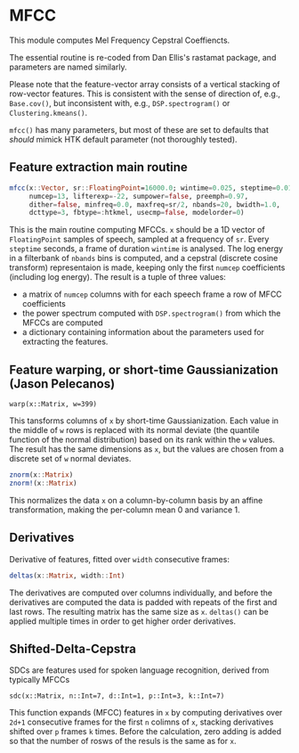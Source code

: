 MFCC
=====

This module computes Mel Frequency Cepstral Coeffiencts.

The essential routine is re-coded from Dan Ellis's rastamat package, and parameters are named similarly.   

Please note that the feature-vector array consists of a vertical stacking of row-vector features.  This is consistent with the sense of direction of, e.g., `Base.cov()`, but inconsistent with, e.g., `DSP.spectrogram()` or `Clustering.kmeans()`. 

`mfcc()` has many parameters, but most of these are set to defaults that _should_ mimick HTK default parameter (not thoroughly tested). 

Feature extraction main routine
-------------------------------

```julia
mfcc(x::Vector, sr::FloatingPoint=16000.0; wintime=0.025, steptime=0.01, 
     numcep=13, lifterexp=-22, sumpower=false, preemph=0.97, 
     dither=false, minfreq=0.0, maxfreq=sr/2, nbands=20, bwidth=1.0, 
     dcttype=3, fbtype=:htkmel, usecmp=false, modelorder=0)
```

  This is the main routine computing MFCCs.  `x` should be a 1D vector of `FloatingPoint` samples of speech, sampled at a frequency of `sr`.  Every `steptime` seconds, a frame of duration `wintime` is analysed.  The log energy in a filterbank of `nbands` bins is computed, and a cepstral (discrete cosine transform) representaion is made, keeping only the first `numcep` coefficients (including log energy).  The result is a tuple of three values:
 
 - a matrix of `numcep` columns with for each speech frame a row of MFCC coefficients
 - the power spectrum computed with `DSP.spectrogram()` from which the MFCCs are computed
 - a dictionary containing information about the parameters used for extracting the features. 


Feature warping, or short-time Gaussianization (Jason Pelecanos)
----------------------------------------------------------------

`warp(x::Matrix, w=399)`
 
 This tansforms columns of `x` by short-time Gaussianization.  Each value in the middle of `w` rows is replaced with its normal deviate (the quantile function of the normal distribution) based on its rank within the `w` values.  The result has the same dimensions as `x`, but the values are chosen from a discrete set of `w` normal deviates. 

```julia
znorm(x::Matrix)
znorm!(x::Matrix)
```
 
This normalizes the data `x` on a column-by-column basis by an affine transformation, making the per-column mean 0 and variance 1.

Derivatives
-----------

Derivative of features, fitted over `width` consecutive frames:
```julia
deltas(x::Matrix, width::Int)
```
The derivatives are computed over columns individually, and before the derivatives are computed the data is padded with repeats of the first and last rows.  The resulting matrix has the same size as `x`.  `deltas()` can be applied multiple times in order to get higher order derivatives. 

Shifted-Delta-Cepstra 
----------------------
SDCs are features used for spoken language recognition, derived from typically MFCCs

```
sdc(x::Matrix, n::Int=7, d::Int=1, p::Int=3, k::Int=7)
```

This function expands (MFCC) features in `x` by computing derivatives over `2d+1` consecutive frames for the first `n` colimns of `x`, stacking derivatives shifted over `p` frames `k` times.  Before the calculation, zero adding is added so that the number of rosws of the resuls is the same as for `x`.  
